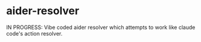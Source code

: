 # aider-resolver
IN PROGRESS: Vibe coded aider resolver which attempts to work like claude code's action resolver.
